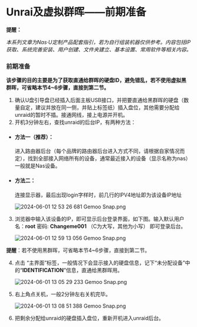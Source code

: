 # Unrai及虚拟群晖——前期准备

**提醒：**

*本系列文章为Nas·U定制产品配套指引，若为自行组装机器仅供参考。内容包括IP获取、系统完善安装、用户创建、文件夹建立、基本设置、常用软件等相关内容。*

### 前期准备

**该步骤的目的主要是为了获取直通给群晖的硬盘ID，避免错乱，若不使用虚拟黑群晖，可省略本节4~6步骤，直接到第二节。**

1. 确认U盘引导盘已经插入后面主板USB接口，并把要直通给黑群晖的硬盘（数量自定，建议并放在同一侧，并贴上标签纸）插入盘位，其他需要分配给unraid的暂时不插。接通网线，接上电源并开机。
2. 开机3分钟左右，查找unraid的后台IP，有两种方法：

- #### 方法一（推荐）：

  进入路由器后台（每个品牌的路由器后台进入方式不同，请根据自家情况而定），找到全部接入网络所有的设备，通常最近接入的设备（显示名称为nas）一般就是Nas设备。

- #### 方法二：
  
  连接显示器，最后出现login字样时，前几行的IPV4地址即为该设备IP地址
  
  ![2024-06-01 12 53 26 681  Gemoo Snap.png](https://nas-u.top/usr/uploads/2024/06/1268169739.png)

3. 浏览器中输入该设备的IP，即可显示后台登录界面，如下图。输入默认用户名：**root** 密码: **Changeme001** （C为大写，其他为小写） 即可登录后台。

   ![2024-06-01 12 59 13 056  Gemoo Snap.png](https://nas-u.top/usr/uploads/2024/06/2458548066.png)

​     **提醒**：若不使用黑群晖，可省略本节4~6步骤，直接到第二节。

4. 点击 “主界面”标签，一般情况下会显示接入的硬盘信息，记下“未分配设备”中的“**IDENTIFICATION**”信息，直通给黑群晖用。

   ![2024-06-01 13 05 29 233  Gemoo Snap.png](https://nas-u.top/usr/uploads/2024/06/1072824289.png)

5. 右上角点关机，一般2分钟左右关机完毕。

   ![2024-06-01 13 08 51 388  Gemoo Snap.png](https://nas-u.top/usr/uploads/2024/06/4229912516.png)

6. 把剩余分配给unraid的硬盘插入盘位，重新开机进入unraid后台。

